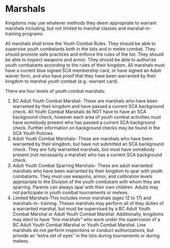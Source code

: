 # Marshals
Kingdoms may use whatever methods they deem appropriate to warrant marshals including, but not limited to marshal classes and marshal-in-training programs.  

All marshals shall know the Youth Combat Rules. They should be able to supervise youth combatants both in the lists and in melee combat. They should promote safe practices and enforce the rules of the list. They should be able to inspect weapons and armor. They should be able to authorize youth combatants according to the rules of their kingdom. All marshals must have a current blue signed SCA membership card, or have signed an Adult waiver form, and also have proof that they have been warranted by their kingdom to marshal youth combat (e.g.-warrant card).

There are four levels of youth combat marshals:

1. BC Adult Youth Combat Marshal- These are marshals who have been warranted by their kingdom and have passed a current SCA background check. All Youth Combat Marshals do NOT have to have an SCA background check, however each area of youth combat activities must have somebody present who has passed a current SCA background check. Further information on background checks may be found in the SCA Youth Policies.
2. Adult Youth Combat Marshals- These are marshals who have been warranted by their kingdom, but have not submitted an SCA background check. They are fully warranted marshals, but must have somebody present (not necessarily a marshal) who has a current SCA background check.
3. Adult Youth Combat Sparring Marshals- These are adult warranted marshals who have been warranted by their kingdom to spar with youth combatants. They must use weapons, armor, and calibration levels appropriate to the Division of the youth combatant with whom they are sparring. Parents can always spar with their own children. Adults may not participate in youth combat tournaments or melees.
4. Limited Marshals-This includes minor marshals (ages 12 to 17) and marshals-in- training. Theses marshals may perform all of they duties of a warranted marshal, but must be supervised by a BC Adult Youth Combat Marshal or Adult Youth Combat Marshal. Additionally, kingdoms may elect to have “line marshals” who work under the supervision of a BC Adult Youth Combat Marshal or Youth Combat Marshal. Line marshals do not perform inspections or conduct authorizations, but provide an “extra set of eyes” in the lists during tournaments or during melees.

